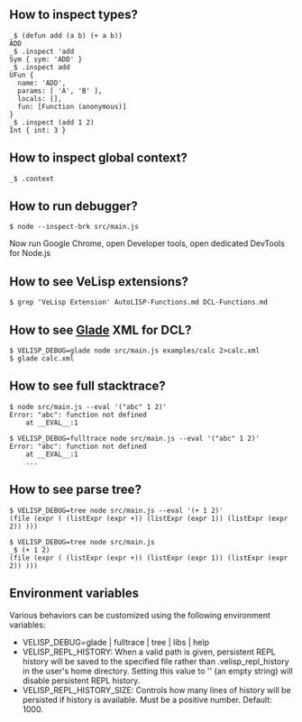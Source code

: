 ## How to inspect types?

```
_$ (defun add (a b) (+ a b))
ADD
_$ .inspect 'add
Sym { sym: 'ADD' }
_$ .inspect add
UFun {
  name: 'ADD',
  params: [ 'A', 'B' ],
  locals: [],
  fun: [Function (anonymous)]
}
_$ .inspect (add 1 2)
Int { int: 3 }
```

## How to inspect global context?

```
_$ .context
```

## How to run debugger?

```
$ node --inspect-brk src/main.js
```

Now run Google Chrome, open Developer tools, open dedicated DevTools for Node.js

## How to see VeLisp extensions?

```
$ grep 'VeLisp Extension' AutoLISP-Functions.md DCL-Functions.md
```

## How to see [Glade](https://glade.gnome.org/) XML for DCL?

```
$ VELISP_DEBUG=glade node src/main.js examples/calc 2>calc.xml
$ glade calc.xml
```

## How to see full stacktrace?

```
$ node src/main.js --eval '("abc" 1 2)'
Error: "abc": function not defined
    at __EVAL__:1
```

```
$ VELISP_DEBUG=fulltrace node src/main.js --eval '("abc" 1 2)'
Error: "abc": function not defined
    at __EVAL__:1
    ...
```

## How to see parse tree?

```
$ VELISP_DEBUG=tree node src/main.js --eval '(+ 1 2)'
(file (expr ( (listExpr (expr +)) (listExpr (expr 1)) (listExpr (expr 2)) )))
```

```
$ VELISP_DEBUG=tree node src/main.js
_$ (+ 1 2)
(file (expr ( (listExpr (expr +)) (listExpr (expr 1)) (listExpr (expr 2)) )))
```

## Environment variables

Various behaviors can be customized using the following environment variables:

* VELISP_DEBUG=glade | fulltrace | tree | libs | help
* VELISP_REPL_HISTORY: When a valid path is given, persistent REPL history will be
saved to the specified file rather than .velisp_repl_history in the user's home
directory. Setting this value to '' (an empty string) will disable persistent
REPL history.
* VELISP_REPL_HISTORY_SIZE: Controls how many lines of history will be persisted
if history is available. Must be a positive number. Default: 1000.
